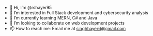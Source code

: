 - 👋 Hi, I’m @rshayer95
- 👀 I’m interested in Full Stack development and cybersecurity analysis
- 🌱 I’m currently learning MERN, C# and Java
- 💞️ I’m looking to collaborate on web development projects
- 📫 How to reach me: Email me at singhhayer6@gmail.com

<!---
rshayer95/rshayer95 is a ✨ special ✨ repository because its `README.md` (this file) appears on your GitHub profile.
You can click the Preview link to take a look at your changes.
--->

